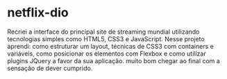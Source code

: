 # netflix-dio
Recriei a interface do principal site de streaming mundial utilizando tecnologias simples como HTML5, CSS3 e JavaScript. Nesse projeto aprendi: como estruturar um layout, técnicas de CSS3 com containers e variáveis, como posicionar os elementos com Flexbox e como utilizar plugins JQuery a favor da sua aplicação. muito bom chegar ao final com a sensação de dever cumprido.
